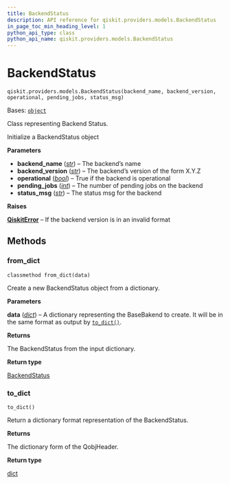 ```yaml
---
title: BackendStatus
description: API reference for qiskit.providers.models.BackendStatus
in_page_toc_min_heading_level: 1
python_api_type: class
python_api_name: qiskit.providers.models.BackendStatus
---
```


# BackendStatus

<span id="qiskit.providers.models.BackendStatus" />

`qiskit.providers.models.BackendStatus(backend_name, backend_version, operational, pending_jobs, status_msg)`

Bases: [`object`](https://docs.python.org/3/library/functions.html#object "(in Python v3.12)")

Class representing Backend Status.

Initialize a BackendStatus object

**Parameters**

*   **backend\_name** ([*str*](https://docs.python.org/3/library/stdtypes.html#str "(in Python v3.12)")) – The backend’s name
*   **backend\_version** ([*str*](https://docs.python.org/3/library/stdtypes.html#str "(in Python v3.12)")) – The backend’s version of the form X.Y.Z
*   **operational** ([*bool*](https://docs.python.org/3/library/functions.html#bool "(in Python v3.12)")) – True if the backend is operational
*   **pending\_jobs** ([*int*](https://docs.python.org/3/library/functions.html#int "(in Python v3.12)")) – The number of pending jobs on the backend
*   **status\_msg** ([*str*](https://docs.python.org/3/library/stdtypes.html#str "(in Python v3.12)")) – The status msg for the backend

**Raises**

[**QiskitError**](exceptions#qiskit.exceptions.QiskitError "qiskit.exceptions.QiskitError") – If the backend version is in an invalid format

## Methods

### from\_dict

<span id="qiskit.providers.models.BackendStatus.from_dict" />

`classmethod from_dict(data)`

Create a new BackendStatus object from a dictionary.

**Parameters**

**data** ([*dict*](https://docs.python.org/3/library/stdtypes.html#dict "(in Python v3.12)")) – A dictionary representing the BaseBakend to create. It will be in the same format as output by [`to_dict()`](#qiskit.providers.models.BackendStatus.to_dict "qiskit.providers.models.BackendStatus.to_dict").

**Returns**

The BackendStatus from the input dictionary.

**Return type**

[BackendStatus](#qiskit.providers.models.BackendStatus "qiskit.providers.models.BackendStatus")

### to\_dict

<span id="qiskit.providers.models.BackendStatus.to_dict" />

`to_dict()`

Return a dictionary format representation of the BackendStatus.

**Returns**

The dictionary form of the QobjHeader.

**Return type**

[dict](https://docs.python.org/3/library/stdtypes.html#dict "(in Python v3.12)")

